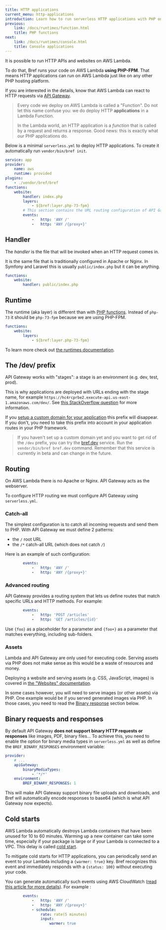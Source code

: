```yaml
---
title: HTTP applications
current_menu: http-applications
introduction: Learn how to run serverless HTTP applications with PHP on AWS Lambda using Bref.
previous:
    link: /docs/runtimes/function.html
    title: PHP functions
next:
    link: /docs/runtimes/console.html
    title: Console applications
---
```


It is possible to run HTTP APIs and websites on AWS Lambda.

To do that, Bref runs your code on AWS Lambda **using PHP-FPM**. That means HTTP applications can run on AWS Lambda just like on any other PHP hosting platform.

If you are interested in the details, know that AWS Lambda can react to HTTP requests via [API Gateway](https://aws.amazon.com/api-gateway/).

> Every code we deploy on AWS Lambda is called a "Function". Do not let this name confuse you: we do deploy HTTP **applications** in a Lambda Function.
>
> In the Lambda world, an HTTP application is a *function* that is called by a request and returns a response. Good news: this is exactly what our PHP applications do.

Below is a minimal `serverless.yml` to deploy HTTP applications. To create it automatically run `vendor/bin/bref init`.

```yaml
service: app
provider:
    name: aws
    runtime: provided
plugins:
    - ./vendor/bref/bref
functions:
    website:
        handler: index.php
        layers:
            - ${bref:layer.php-73-fpm}
        # This section contains the URL routing configuration of API Gateway
        events:
            -   http: 'ANY /'
            -   http: 'ANY /{proxy+}'
```

## Handler

The *handler* is the file that will be invoked when an HTTP request comes in.

It is the same file that is traditionally configured in Apache or Nginx. In Symfony and Laravel this is usually `public/index.php` but it can be anything.

```yaml
functions:
    website:
        handler: public/index.php
```

## Runtime

The runtime (aka layer) is different than with [PHP functions](function.md). Instead of `php-73` it should be `php-73-fpm` because we are using PHP-FPM.

```yaml
functions:
    website:
        layers:
            - ${bref:layer.php-73-fpm}
```

To learn more check out [the runtimes documentation](/docs/runtimes/README.md).

## The /dev/ prefix

API Gateway works with "stages": a stage is an environment (e.g. dev, test, prod).

This is why applications are deployed with URLs ending with the stage name, for example `https://hc4rcprbe2.execute-api.us-east-1.amazonaws.com/dev/`. See [this StackOverflow question](https://stackoverflow.com/questions/46857335/how-to-remove-stage-from-urls-for-aws-lambda-functions-serverless-framework) for more information.

If you [setup a custom domain for your application](/docs/environment/custom-domains.md) this prefix will disappear. If you don't, you need to take this prefix into account in your application routes in your PHP framework.

> If you haven't set up a custom domain yet and you want to get rid of the `/dev` prefix, you can try the [bref.dev](https://bref.dev) service. Run the `vendor/bin/bref bref.dev` command. Remember that this service is currently in beta and can change in the future.

## Routing

On AWS Lambda there is no Apache or Nginx. API Gateway acts as the webserver.

To configure HTTP routing we must configure API Gateway using `serverless.yml`.

### Catch-all

The simplest configuration is to catch all incoming requests and send them to PHP. With API Gateway we must define 2 patterns:

- the `/` root URL
- the `/*` catch-all URL (which does not catch `/`)

Here is an example of such configuration:

```yaml
        events:
            -   http: 'ANY /'
            -   http: 'ANY /{proxy+}'
```

### Advanced routing

API Gateway provides a routing system that lets us define routes that match specific URLs and HTTP methods. For example:

```yaml
        events:
            -   http: 'POST /articles'
            -   http: 'GET /articles/{id}'
```

Use `{foo}` as a placeholder for a parameter and `{foo+}` as a parameter that matches everything, including sub-folders.

### Assets

Lambda and API Gateway are only used for executing code. Serving assets via PHP does not make sense as this would be a waste of resources and money.

Deploying a website and serving assets (e.g. CSS, JavaScript, images) is covered in [the "Websites" documentation](/docs/websites.md).

In some cases however, you will need to serve images (or other assets) via PHP. One example would be if you served generated images via PHP. In those cases, you need to read the [Binary response](#binary-responses) section below.

## Binary requests and responses

By default API Gateway **does not support binary HTTP requests or responses** like 
images, PDF, binary files… To achieve this, you need to enable the option for binary
media types in `serverless.yml` as well as define the `BREF_BINARY_RESPONSES` environment 
variable:

```yaml
provider:
    # ...
    apiGateway:
        binaryMediaTypes:
            - '*/*'
    environment:
        BREF_BINARY_RESPONSES: 1
```

This will make API Gateway support binary file uploads and downloads, and Bref will 
automatically encode responses to base64 (which is what API Gateway now expects).

## Cold starts

AWS Lambda automatically destroys Lambda containers that have been unused for 10 to 60 minutes. Warming up a new container can take some time, especially if your package is large or if your Lambda is connected to a VPC. This delay is called [cold start](https://mikhail.io/serverless/coldstarts/aws/).

To mitigate cold starts for HTTP applications, you can periodically send an event to your Lambda including a `{warmer: true}` key. Bref recognizes this event and immediately responds with a `{status: 100}` without executing your code.

You can generate automatically such events using AWS CloudWatch ([read this article for more details](https://www.jeremydaly.com/lambda-warmer-optimize-aws-lambda-function-cold-starts/)). For example :

```yaml
        events:
            -   http: 'ANY /'
            -   http: 'ANY /{proxy+}'
            - schedule:
                rate: rate(5 minutes)
                input:
                    warmer: true
```
